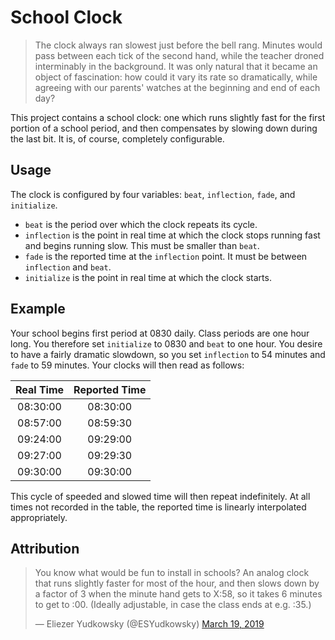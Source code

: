 # School Clock

> The clock always ran slowest just before the bell rang. Minutes would pass between each tick of the second hand, while the teacher droned interminably in the background. It was only natural that it became an object of fascination: how could it vary its rate so dramatically, while agreeing with our parents' watches at the beginning and end of each day?

This project contains a school clock: one which runs slightly fast for the first portion of a school period, and then compensates by slowing down during the last bit. It is, of course, completely configurable.

## Usage

The clock is configured by four variables: `beat`, `inflection`, `fade`, and `initialize`.

- `beat` is the period over which the clock repeats its cycle.
- `inflection` is the point in real time at which the clock stops running fast and begins running slow. This must be smaller than `beat`.
- `fade` is the reported time at the `inflection` point. It must be between `inflection` and `beat`.
- `initialize` is the point in real time at which the clock starts.

## Example

Your school begins first period at 0830 daily. Class periods are one hour long. You therefore set `initialize` to 0830 and `beat` to one hour. You desire to have a fairly dramatic slowdown, so you set `inflection` to 54 minutes and `fade` to 59 minutes. Your clocks will then read as follows:

| Real Time | Reported Time |
| :----: | :----: |
| 08:30:00 | 08:30:00 |
| 08:57:00 | 08:59:30 |
| 09:24:00 | 09:29:00 |
| 09:27:00 | 09:29:30 |
| 09:30:00 | 09:30:00 |

This cycle of speeded and slowed time will then repeat indefinitely. At all times not recorded in the table, the reported time is linearly interpolated appropriately.

## Attribution

<blockquote class="twitter-tweet" data-lang="en"><p lang="en" dir="ltr">You know what would be fun to install in schools? An analog clock that runs slightly faster for most of the hour, and then slows down by a factor of 3 when the minute hand gets to X:58, so it takes 6 minutes to get to :00. (Ideally adjustable, in case the class ends at e.g. :35.)</p>&mdash; Eliezer Yudkowsky (@ESYudkowsky) <a href="https://twitter.com/ESYudkowsky/status/1107812511087095808?ref_src=twsrc%5Etfw">March 19, 2019</a></blockquote>
<script async src="https://platform.twitter.com/widgets.js" charset="utf-8"></script>

